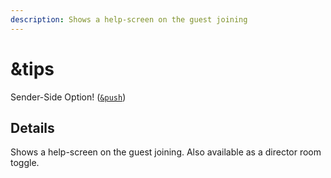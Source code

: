 ```yaml
---
description: Shows a help-screen on the guest joining
---
```


# \&tips

Sender-Side Option! ([`&push`](../source-settings/push.md))

## Details

Shows a help-screen on the guest joining. Also available as a director room toggle.
